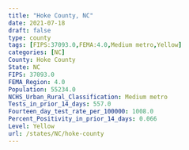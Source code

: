 ```yaml
---
title: "Hoke County, NC"
date: 2021-07-18
draft: false
type: county
tags: [FIPS:37093.0,FEMA:4.0,Medium metro,Yellow]
categories: [NC]
County: Hoke County
State: NC
FIPS: 37093.0
FEMA_Region: 4.0
Population: 55234.0
NCHS_Urban_Rural_Classification: Medium metro
Tests_in_prior_14_days: 557.0
Fourteen_day_test_rate_per_100000: 1008.0
Percent_Positivity_in_prior_14_days: 0.066
Level: Yellow
url: /states/NC/hoke-county
---
```



